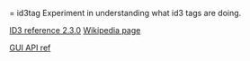 = id3tag
Experiment in understanding what id3 tags are doing.

[ID3 reference 2.3.0](http://id3.org/id3v2.3.0)
[Wikipedia page](https://en.wikipedia.org/wiki/ID3#ID3v1)

[GUI API ref](https://buggins.github.io/dlangui/)
